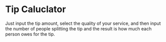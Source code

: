 # Tip Caluclator
Just input the tip amount, select the quality of your service, and then input the number of people splitting the tip and the result is how much each person owes for the tip.
